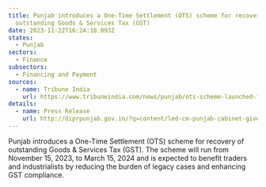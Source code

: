 ```yaml
---
title: Punjab introduces a One-Time Settlement (OTS) scheme for recovery of
  outstanding Goods & Services Tax (GST)
date: 2023-11-22T16:24:18.093Z
states:
  - Punjab
sectors:
  - Finance
subsectors:
  - Financing and Payment
sources:
  - name: Tribune India
    url: https://www.tribuneindia.com/news/punjab/ots-scheme-launched-for-recovery-of-dues-562670
details:
  - name: Press Release
    url: http://diprpunjab.gov.in/?q=content/led-cm-punjab-cabinet-gives-diwali-gift-traders-introducing-ots-pre-gst-arrears
---
```

Punjab introduces a One-Time Settlement (OTS) scheme for recovery of outstanding Goods & Services Tax (GST). The scheme will run from November 15, 2023, to March 15, 2024 and is expected to benefit traders and industrialists by reducing the burden of legacy cases and enhancing GST compliance.
